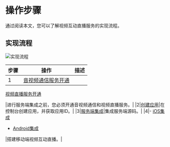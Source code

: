 # 操作步骤

通过阅读本文，您可以了解视频互动直播服务的实现流程。

## 实现流程

![实现流程](https://static-aliyun-doc.oss-accelerate.aliyuncs.com/assets/img/zh-CN/3754607061/p120567.png)

|步骤|操作|描述|
|--|--|--|
|1|[音视频通信服务开通](/cn.zh-CN/快速入门/开通服务.md)

[视频直播服务开通](/cn.zh-CN/导播服务/服务开通.md)

|进行服务端集成之前，您必须开通音视频通信和视频直播服务。|
|2|[创建应用](/cn.zh-CN/快速入门/创建应用.md)|在控制台创建应用，并获取应用ID。|
|3|[服务端集成](/cn.zh-CN/解决方案/视频互动直播/服务端集成.md)|集成服务端源码。|
|4|-   [iOS集成](/cn.zh-CN/解决方案/视频互动直播/iOS集成.md)
-   [Android集成](/cn.zh-CN/解决方案/视频互动直播/Android集成.md)

|搭建移动端视频互动直播。|

